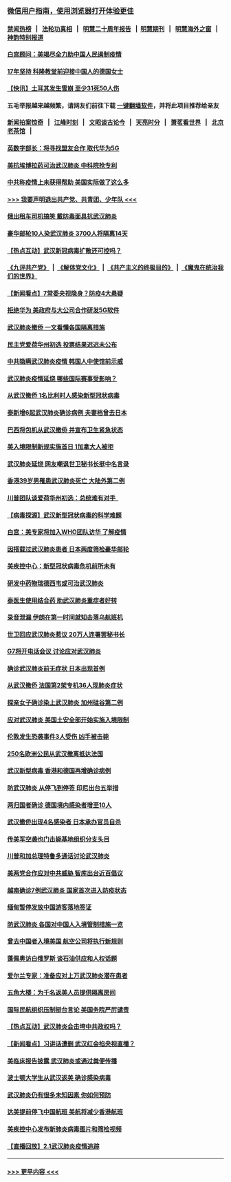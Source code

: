 ### [微信用户指南，使用浏览器打开体验更佳](https://github.com/gfw-breaker/banned-news1/blob/master/indexes/wechat-guide.md?t=0)
#### [禁闻热榜](热点新闻.md?t=0)  &nbsp;&nbsp;|&nbsp;&nbsp; [法轮功真相](https://github.com/gfw-breaker/truth/blob/master/README.md?t=0) &nbsp;&nbsp;|&nbsp;&nbsp; [明慧二十周年报告](https://github.com/gfw-breaker/mh-reports/blob/master/README.md?t=0) &nbsp;&nbsp;|&nbsp;&nbsp;[明慧期刊](https://github.com/gfw-breaker/mh-qikan) &nbsp;&nbsp;|&nbsp;&nbsp; [明慧海外之窗](https://github.com/gfw-breaker/mh-news/blob/master/README.md?t=0) &nbsp;&nbsp;|&nbsp;&nbsp; [神韵特别报道](https://github.com/gfw-breaker/mh-news/blob/master/shenyun.md?t=0)
#### [白宫顾问：美竭尽全力助中国人民遏制疫情](../pages/nsc418/n11846756.md?t=02060244) 
#### [17年坚持 科隆教堂前迎接中国人的德国女士](../pages/nsc418/n11846781.md?t=02060244) 
#### [【快讯】土耳其发生雪崩 至少31死50人伤](../pages/nsc418/n11846680.md?t=02060244) 
#### 五毛举报越来越频繁，请网友们前往下载 [一键翻墙软件](https://github.com/gfw-breaker/ssr-accounts)，并将此项目推荐给亲友
#### [新闻拍案惊奇](https://github.com/gfw-breaker/banned-news1/blob/master/pages/link4.md) &nbsp;&nbsp;|&nbsp;&nbsp; [江峰时刻](https://github.com/gfw-breaker/banned-news1/blob/master/pages/link4.md) &nbsp;&nbsp;|&nbsp;&nbsp; [文昭谈古论今](https://github.com/gfw-breaker/banned-news1/blob/master/pages/link4.md) &nbsp;&nbsp;|&nbsp;&nbsp; [天亮时分](https://github.com/gfw-breaker/banned-news1/blob/master/pages/link4.md) &nbsp;&nbsp;|&nbsp;&nbsp; [萧茗看世界](https://github.com/gfw-breaker/banned-news1/blob/master/pages/link4.md) &nbsp;&nbsp;|&nbsp;&nbsp; [北京老茶馆](https://github.com/gfw-breaker/banned-news1/blob/master/pages/link4.md) &nbsp;&nbsp;|&nbsp;&nbsp; 
#### [英数字部长：将寻找盟友合作 取代华为5G](../pages/nsc418/n11846485.md?t=02060244) 
#### [美抗埃博拉药可治武汉肺炎 中科院抢专利](../pages/nsc418/n11846409.md?t=02060244) 
#### [中共称疫情上未获得帮助 美国实际做了这么多](../pages/nsc418/n11846008.md?t=02060244) 
#### [>>> 我要声明退出共产党、共青团、少年队 <<<](https://github.com/begood0513/goodnews/blob/master/quit/letter.md) 
#### [俄出租车司机搞笑 戴防毒面具抗武汉肺炎](../pages/nsc418/n11845703.md?t=02060244) 
#### [豪华邮轮10人染武汉肺炎 3700人将隔离14天](../pages/nsc418/n11845543.md?t=02060244) 
#### [【热点互动】武汉新冠病毒扩散还可控吗？](../pages/nsc418/n11844750.md?t=02060244) 
#### [《九评共产党》](https://github.com/begood0513/9ping.md/blob/master/README.md) &nbsp;|&nbsp; [《解体党文化》](../../../../jtdwh.md/blob/master/README.md)  &nbsp;|&nbsp; [《共产主义的终极目的》](../../../../gczydzjmd.md/blob/master/README.md) &nbsp;|&nbsp; [《魔鬼在统治我们的世界》](../../../../mgztzwmdsj.md/blob/master/README.md) 
#### [【新闻看点】7常委央视隐身？防疫4大悬疑](../pages/nsc418/n11844611.md?t=02060244) 
#### [拒绝华为 美政府与大公司合作研发5G软件](../pages/nsc418/n11844625.md?t=02060244) 
#### [武汉肺炎撤侨 一文看懂各国隔离措施](../pages/nsc418/n11844216.md?t=02060244) 
#### [民主党爱荷华州初选 投票结果迟迟未公布](../pages/nsc418/n11844207.md?t=02060244) 
#### [中共隐瞒武汉肺炎疫情 韩国人中使馆前示威](../pages/nsc418/n11844084.md?t=02060244) 
#### [武汉肺炎疫情延烧 哪些国际赛事受影响？](../pages/nsc418/n11843958.md?t=02060244) 
#### [从武汉撤侨 1名比利时人感染新型冠状病毒](../pages/nsc418/n11843977.md?t=02060244) 
#### [泰新增6起武汉肺炎确诊病例 夫妻档曾去日本](../pages/nsc418/n11843900.md?t=02060244) 
#### [巴西将包机从武汉撤侨 并宣布卫生紧急状态](../pages/nsc418/n11843418.md?t=02060244) 
#### [美入境限制新规实施首日 1加拿大人被拒](../pages/nsc418/n11843058.md?t=02060244) 
#### [武汉肺炎延烧 网友嘲讽世卫秘书长挺中名言录](../pages/nsc418/n11843056.md?t=02060244) 
#### [香港39岁男罹患武汉肺炎死亡 大陆外第二例](../pages/nsc418/n11843026.md?t=02060244) 
#### [川普团队谈爱荷华州初选：总统难有对手  ](../pages/nsc418/n11842867.md?t=02060244) 
#### [【病毒探源】武汉新型冠状病毒的科学难题](../pages/nsc418/n11842176.md?t=02060244) 
#### [白宫：美专家将加入WHO团队访华 了解疫情](../pages/nsc418/n11842198.md?t=02060244) 
#### [因搭载过武汉肺炎患者 日本两度筛检豪华邮轮](../pages/nsc418/n11842447.md?t=02060244) 
#### [美疾控中心：新型冠状病毒危机前所未有](../pages/nsc418/n11842406.md?t=02060244) 
#### [研发中药物瑞德西韦或可治武汉肺炎](../pages/nsc418/n11842100.md?t=02060244) 
#### [泰医生使用结合药 助武汉肺炎重症者好转](../pages/nsc418/n11842096.md?t=02060244) 
#### [录音泄漏 伊朗在第一时间就知击落乌航班机](../pages/nsc418/n11842002.md?t=02060244) 
#### [世卫回应武汉肺炎惹议 20万人连署罢秘书长](../pages/nsc418/n11841664.md?t=02060244) 
#### [G7将开电话会议 讨论应对武汉肺炎](../pages/nsc418/n11841658.md?t=02060244) 
#### [确诊武汉肺炎前无症状 日本出现首例](../pages/nsc418/n11841567.md?t=02060244) 
#### [从武汉撤侨 法国第2架专机36人现肺炎症状](../pages/nsc418/n11841382.md?t=02060244) 
#### [探亲女子确诊染上武汉肺炎 加州硅谷第二例](../pages/nsc418/n11839784.md?t=02060244) 
#### [应对武汉肺炎 美国土安全部开始实施入境限制](../pages/nsc418/n11839729.md?t=02060244) 
#### [伦敦发生恐袭事件3人受伤 凶手被击毙](../pages/nsc418/n11839442.md?t=02060244) 
#### [250名欧洲公民从武汉撤离抵达法国](../pages/nsc418/n11839438.md?t=02060244) 
#### [武汉新型病毒 香港和德国再增确诊病例](../pages/nsc418/n11839381.md?t=02060244) 
#### [防武汉肺炎 从停飞到停签 印尼出台五举措](../pages/nsc418/n11839282.md?t=02060244) 
#### [两归国者确诊 德国境内感染者增至10人](../pages/nsc418/n11839164.md?t=02060244) 
#### [武汉撤侨出现4名感染者 日本承办官员自杀](../pages/nsc418/n11839044.md?t=02060244) 
#### [传美军空袭也门击毙基地组织分支头目](../pages/nsc418/n11839210.md?t=02060244) 
#### [川普和加总理特鲁多通话讨论武汉肺炎](../pages/nsc418/n11839128.md?t=02060244) 
#### [美两党合作应对中共威胁 智库出台近百倡议](../pages/nsc418/n11838437.md?t=02060244) 
#### [越南确诊7例武汉肺炎 国家首次进入防疫状态](../pages/nsc418/n11838860.md?t=02060244) 
#### [缅甸暂停发放中国游客落地签证](../pages/nsc418/n11838730.md?t=02060244) 
#### [防武汉肺炎 各国对中国人入境管制措施一览](../pages/nsc418/n11838726.md?t=02060244) 
#### [曾去中国者入境美国 航空公司将执行新规则](../pages/nsc418/n11838375.md?t=02060244) 
#### [蓬佩奥访白俄罗斯 谈石油供应和人权话题](../pages/nsc418/n11838242.md?t=02060244) 
#### [爱尔兰专家：准备应对上万武汉肺炎潜在患者](../pages/nsc418/n11837978.md?t=02060244) 
#### [五角大楼：为千名返美人员提供隔离房间](../pages/nsc418/n11837831.md?t=02060244) 
#### [国际民航组织压制挺台言论 美国务院严厉谴责](../pages/nsc418/n11837791.md?t=02060244) 
#### [【热点互动】武汉肺炎会击垮中共政权吗？](../pages/nsc418/n11837779.md?t=02060244) 
#### [【新闻看点】习讲话遭删 武汉红会掐央视直播？](../pages/nsc418/n11837573.md?t=02060244) 
#### [美临床报告披露 武汉肺炎或通过粪便传播](../pages/nsc418/n11837626.md?t=02060244) 
#### [波士顿大学生从武汉返美 确诊感染病毒](../pages/nsc418/n11837580.md?t=02060244) 
#### [武汉肺炎仍有很多未知因素 你如何预防](../pages/nsc418/n11837666.md?t=02060244) 
#### [达美提前停飞中国航班 美航将减少香港航班](../pages/nsc418/n11837649.md?t=02060244) 
#### [美疾控中心发布新肺炎病毒图片和筛检视频](../pages/nsc418/n11837491.md?t=02060244) 
#### [【直播回放】2.1武汉肺炎疫情追踪](../pages/nsc418/n11837232.md?t=02060244) 

----
#### [ >>> 更早内容 <<< ](../indexes/nsc418-earlier.md)
